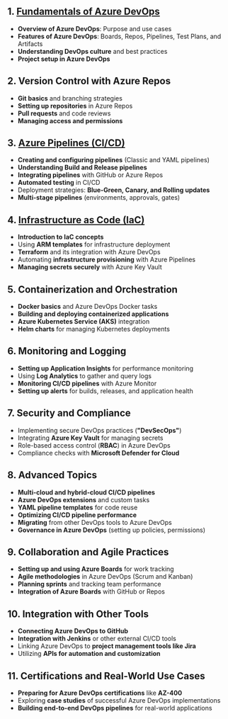 ## 1. [Fundamentals of Azure DevOps](FundamentalOfLearning.md)
- **Overview of Azure DevOps**: Purpose and use cases
- **Features of Azure DevOps**: Boards, Repos, Pipelines, Test Plans, and Artifacts
- **Understanding DevOps culture** and best practices
- **Project setup in Azure DevOps**

## 2. Version Control with Azure Repos
- **Git basics** and branching strategies
- **Setting up repositories** in Azure Repos
- **Pull requests** and code reviews
- **Managing access and permissions**

## 3. [Azure Pipelines (CI/CD)](CI-CD-Azure.md)
- **Creating and configuring pipelines** (Classic and YAML pipelines)
- **Understanding Build and Release pipelines**
- **Integrating pipelines** with GitHub or Azure Repos
- **Automated testing** in CI/CD
- Deployment strategies: **Blue-Green, Canary, and Rolling updates**
- **Multi-stage pipelines** (environments, approvals, gates)

## 4. [Infrastructure as Code (IaC)](ARM-Interview.md)
- **Introduction to IaC concepts**
- Using **ARM templates** for infrastructure deployment
- **Terraform** and its integration with Azure DevOps
- Automating **infrastructure provisioning** with Azure Pipelines
- **Managing secrets securely** with Azure Key Vault

## 5. Containerization and Orchestration
- **Docker basics** and Azure DevOps Docker tasks
- **Building and deploying containerized applications**
- **Azure Kubernetes Service (AKS)** integration
- **Helm charts** for managing Kubernetes deployments

## 6. Monitoring and Logging
- **Setting up Application Insights** for performance monitoring
- Using **Log Analytics** to gather and query logs
- **Monitoring CI/CD pipelines** with Azure Monitor
- **Setting up alerts** for builds, releases, and application health

## 7. Security and Compliance
- Implementing secure DevOps practices (**"DevSecOps"**)
- Integrating **Azure Key Vault** for managing secrets
- Role-based access control (**RBAC**) in Azure DevOps
- Compliance checks with **Microsoft Defender for Cloud**

## 8. Advanced Topics
- **Multi-cloud and hybrid-cloud CI/CD pipelines**
- **Azure DevOps extensions** and custom tasks
- **YAML pipeline templates** for code reuse
- **Optimizing CI/CD pipeline performance**
- **Migrating** from other DevOps tools to Azure DevOps
- **Governance in Azure DevOps** (setting up policies, permissions)

## 9. Collaboration and Agile Practices
- **Setting up and using Azure Boards** for work tracking
- **Agile methodologies** in Azure DevOps (Scrum and Kanban)
- **Planning sprints** and tracking team performance
- **Integration of Azure Boards** with GitHub or Repos

## 10. Integration with Other Tools
- **Connecting Azure DevOps to GitHub**
- **Integration with Jenkins** or other external CI/CD tools
- Linking Azure DevOps to **project management tools like Jira**
- Utilizing **APIs for automation and customization**

## 11. Certifications and Real-World Use Cases
- **Preparing for Azure DevOps certifications** like **AZ-400**
- Exploring **case studies** of successful Azure DevOps implementations
- **Building end-to-end DevOps pipelines** for real-world applications